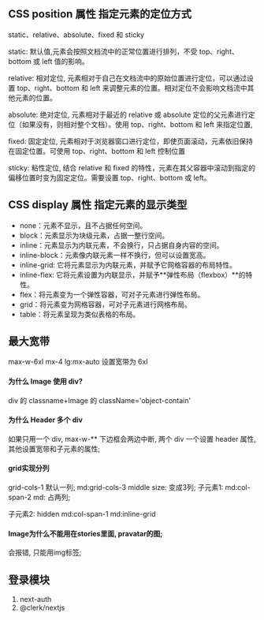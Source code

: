 ## CSS position 属性 指定元素的定位方式

static、relative、absolute、fixed 和 sticky

static: 默认值,元素会按照文档流中的正常位置进行排列，不受 top、right、bottom 或 left 值的影响。

relative: 相对定位, 元素相对于自己在文档流中的原始位置进行定位，可以通过设置 top、right、bottom 和 left 来调整元素的位置。相对定位不会影响文档流中其他元素的位置。

absolute: 绝对定位, 元素相对于最近的 relative 或 absolute 定位的父元素进行定位（如果没有，则相对整个文档）。使用 top、right、bottom 和 left 来指定位置,

fixed: 固定定位, 元素相对于浏览器窗口进行定位，即使页面滚动，元素依旧保持在固定位置。可使用 top、right、bottom 和 left 控制位置

sticky: 粘性定位, 结合 relative 和 fixed 的特性，元素在其父容器中滚动到指定的偏移位置时变为固定定位。需要设置 top、right、bottom 或 left。

## CSS display 属性 指定元素的显示类型

- none：元素不显示，且不占据任何空间。
- block：元素显示为块级元素，占据一整行空间。
- inline：元素显示为内联元素，不会换行，只占据自身内容的空间。
- inline-block：元素像内联元素一样不换行，但可以设置宽高。
- inline-grid: 它将元素显示为内联元素，并赋予它网格容器的布局特性。
- inline-flex: 它将元素设置为内联显示，并赋予**弹性布局（flexbox）**的特性。
- flex：将元素变为一个弹性容器，可对子元素进行弹性布局。
- grid：将元素变为网格容器，可对子元素进行网格布局。
- table：将元素呈现为类似表格的布局。

## 最大宽带

max-w-6xl mx-4 lg:mx-auto 设置宽带为 6xl

#### 为什么 Image 使用 div?

div 的 classname+Image 的 className='object-contain'

#### 为什么 Header 多个 div

如果只用一个 div, max-w-\*\* 下边框会两边中断, 两个 div 一个设置 header 属性,其他设置宽带和子元素的属性;


#### grid实现分列
grid-cols-1  默认一列;
md:grid-cols-3   middle size: 变成3列;
子元素1:
md:col-span-2   md: 占两列;

子元素2:
hidden md:col-span-1 md:inline-grid

#### Image为什么不能用在stories里面, pravatar的图;
会报错, 只能用img标签;


## 登录模块
1. next-auth
2. @clerk/nextjs